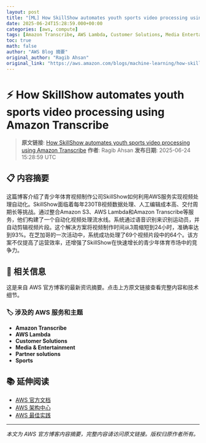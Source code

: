 ```yaml
---
layout: post
title: "[ML] How SkillShow automates youth sports video processing using Amazon Transcribe"
date: 2025-06-24T15:28:59.000+00:00
categories: [aws, compute]
tags: [Amazon Transcribe, AWS Lambda, Customer Solutions, Media Entertainment, Partner solutions, Sports]
toc: true
math: false
author: "AWS Blog 摘要"
original_author: "Ragib Ahsan"
original_link: "https://aws.amazon.com/blogs/machine-learning/how-skillshow-automates-youth-sports-video-processing-using-amazon-transcribe/"
---
```


# ⚡ How SkillShow automates youth sports video processing using Amazon Transcribe

> **原文链接**: [How SkillShow automates youth sports video processing using Amazon Transcribe](https://aws.amazon.com/blogs/machine-learning/how-skillshow-automates-youth-sports-video-processing-using-amazon-transcribe/)
> **作者**: Ragib Ahsan
> **发布日期**: 2025-06-24 15:28:59 UTC

## 📋 内容摘要

这篇博客介绍了青少年体育视频制作公司SkillShow如何利用AWS服务实现视频处理自动化。SkillShow面临着每年230TB视频数据处理、人工编辑成本高、交付周期长等挑战。通过整合Amazon S3、AWS Lambda和Amazon Transcribe等服务，他们构建了一个自动化视频处理流水线。系统通过语音识别来识别运动员，并自动剪辑视频片段。这个解决方案将视频制作时间从3周缩短到24小时，准确率达到93%。在芝加哥的一次活动中，系统成功处理了69个视频片段中的64个。该方案不仅提高了运营效率，还增强了SkillShow在快速增长的青少年体育市场中的竞争力。

## 🔗 相关信息

这是来自 AWS 官方博客的最新资讯摘要。点击上方原文链接查看完整内容和技术细节。

### 🏷️ 涉及的 AWS 服务和主题

- **Amazon Transcribe**
- **AWS Lambda**
- **Customer Solutions**
- **Media & Entertainment**
- **Partner solutions**
- **Sports**

## 📚 延伸阅读

- [AWS 官方文档](https://docs.aws.amazon.com/)
- [AWS 架构中心](https://aws.amazon.com/architecture/)
- [AWS 最佳实践](https://aws.amazon.com/architecture/well-architected/)

---

*本文为 AWS 官方博客内容摘要，完整内容请访问原文链接。版权归原作者所有。*